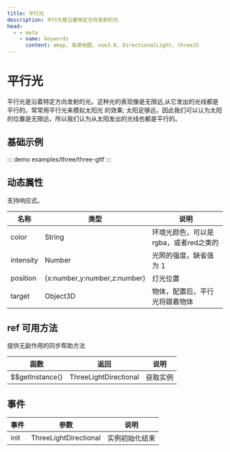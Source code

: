 ```yaml
---
title: 平行光
description: 平行光是沿着特定方向发射的光
head:
  - - meta
    - name: keywords
      content: amap, 高德地图, vue3.0, DirectionalLight, threeJS
---
```


# 平行光
平行光是沿着特定方向发射的光。这种光的表现像是无限远,从它发出的光线都是平行的。常常用平行光来模拟太阳光 的效果; 太阳足够远，因此我们可以认为太阳的位置是无限远，所以我们认为从太阳发出的光线也都是平行的。

## 基础示例

::: demo
examples/three/three-gltf
:::


## 动态属性
支持响应式。

名称 | 类型                                         | 说明
---|--------------------------------------------|---|
color | String                                     | 环境光颜色，可以是rgba，或者red之类的
intensity | Number                              | 光照的强度。缺省值为 1
position | {x:number,y:number,z:number} | 灯光位置
target | Object3D | 物体，配置后，平行光将跟着物体

## ref 可用方法
提供无副作用的同步帮助方法

函数 | 返回    | 说明
---|-------|---|
$$getInstance() | ThreeLightDirectional | 获取实例

## 事件

事件 | 参数 | 说明
---|---|---|
init | ThreeLightDirectional | 实例初始化结束

